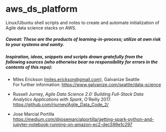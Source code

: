 # aws_ds_platform 
Linux/Ubuntu shell scripts and notes to create and automate initialization of Agile data science stacks on AWS.
##### Caveat: These are the products of learning-in-process; utilize at own risk to your systems and sanity.

##### Inspiration, ideas, snippets and scripts drawn gratefully from the following sources (who otherwise bear no responsibility for errors in the contents of this repo):
* Miles Erickson (miles.erickson@gmail.com), Galvanize Seattle  
 For further information: https://www.galvanize.com/seattle/data-science  
 
* Russell Jurney, _Agile Data Science 2.0: Building Full-Stack Data Analytics Applications with Spark_, O'Reilly 2017.  
 https://github.com/rjurney/Agile_Data_Code_2/ 
 
* Jose Marcial Portilla  
 https://medium.com/@josemarcialportilla/getting-spark-python-and-jupyter-notebook-running-on-amazon-ec2-dec599e1c297
